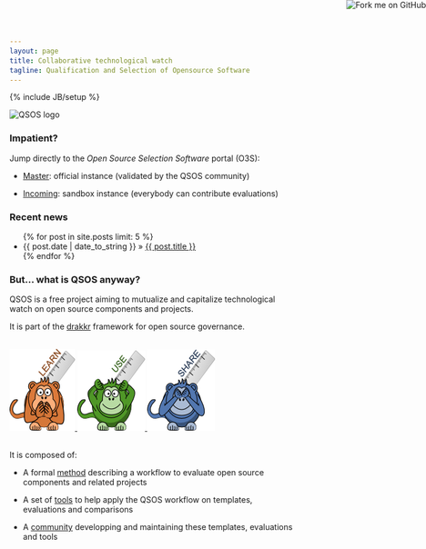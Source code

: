 ```yaml
---
layout: page
title: Collaborative technological watch
tagline: Qualification and Selection of Opensource Software
---
```

{% include JB/setup %}

![QSOS logo](https://raw.github.com/drakkr/QSOS/master/Method/fr/Images/QSOS-small.png)

<a href="https://github.com/drakkr/QSOS/"><img style="position: absolute; top: 0; right: 0; border: 0;" src="https://s3.amazonaws.com/github/ribbons/forkme_right_gray_6d6d6d.png" alt="Fork me on GitHub"></a>

### Impatient?

Jump directly to the _Open Source Selection Software_ portal (O3S):

* [Master](http://master.qsos.org): official instance (validated by the QSOS community)

* [Incoming](http://incoming.qsos.org): sandbox instance (everybody can contribute evaluations)

### Recent news

<ul class="posts">
  {% for post in site.posts limit: 5 %}
    <li><span>{{ post.date | date_to_string }}</span> &raquo; <a href="{{ BASE_PATH }}{{ post.url }}">{{ post.title }}</a></li>
  {% endfor %}
</ul>

### But... what is QSOS anyway?
  
QSOS is a free project aiming to mutualize and capitalize technological watch on open source components and projects.

It is part of the [drakkr](http://www.drakkr.org) framework for open source governance.

<br/>  
<div>
  <a href="Method.html"> <img src="images/monkey-iwazaru-learn.png"/> </a> 
  <a href="Tools.html"> <img src="images/monkey-kikazaru-use.png"/> </a> 
  <a href="Community.html"> <img src="images/monkey-mizaru-share.png"/> </a>  
</div>
<br/>  

It is composed of:

* A formal [method](/Method.html) describing a workflow to evaluate open source components and related projects

* A set of [tools](/Tools.html) to help apply the QSOS workflow on templates, evaluations and comparisons

* A [community](/Community.html) developping and maintaining these templates, evaluations and tools


